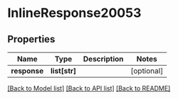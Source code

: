 # InlineResponse20053

## Properties
Name | Type | Description | Notes
------------ | ------------- | ------------- | -------------
**response** | **list[str]** |  | [optional] 

[[Back to Model list]](../README.md#documentation-for-models) [[Back to API list]](../README.md#documentation-for-api-endpoints) [[Back to README]](../README.md)


